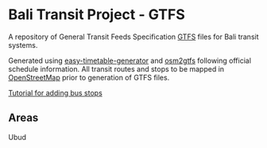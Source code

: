 # Bali Transit Project - GTFS

A repository of General Transit Feeds Specification [GTFS](https://github.com/google/transit/tree/master/gtfs/spec/en) files for Bali transit systems.

Generated using [easy-timetable-generator](https://github.com/mapanica/easy-timetable-generator) and [osm2gtfs](https://github.com/grote/osm2gtfs) following official schedule information. All transit routes and stops to be mapped in [OpenStreetMap](https://openstreetmap.org) prior to generation of GTFS files.

[Tutorial for adding bus stops](https://wiki.openstreetmap.org/wiki/Buses#Adding_a_bus_route_to_OpenStreetMap)

## Areas
Ubud